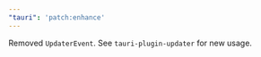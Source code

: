 ```yaml
---
"tauri": 'patch:enhance'
---
```


Removed `UpdaterEvent`. See `tauri-plugin-updater` for new usage.

